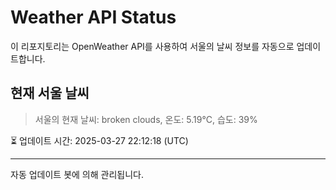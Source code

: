 
# Weather API Status

이 리포지토리는 OpenWeather API를 사용하여 서울의 날씨 정보를 자동으로 업데이트합니다.

## 현재 서울 날씨
> 서울의 현재 날씨: broken clouds, 온도: 5.19°C, 습도: 39%

⏳ 업데이트 시간: 2025-03-27 22:12:18 (UTC)

---
자동 업데이트 봇에 의해 관리됩니다.
